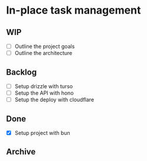 # In-place task management

## WIP

- [ ] Outline the project goals
- [ ] Outline the architecture

## Backlog

- [ ] Setup drizzle with turso
- [ ] Setup the API with hono
- [ ] Setup the deploy with cloudflare

## Done

- [x] Setup project with bun

## Archive
